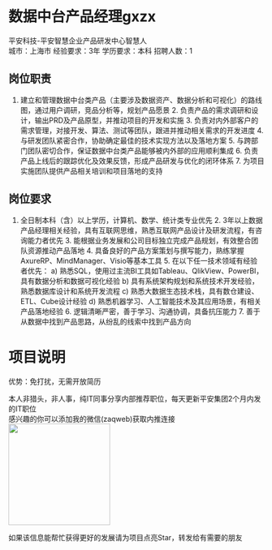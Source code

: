 # 数据中台产品经理gxzx
平安科技-平安智慧企业产品研发中心智慧人  
城市：上海市 经验要求：3年 学历要求：本科  招聘人数：1

## 岗位职责
1. 建立和管理数据中台类产品（主要涉及数据资产、数据分析和可视化）的路线图，通过用户调研，竞品分析等，规划产品愿景
   2. 负责产品的需求调研和设计，输出PRD及产品原型，并推动项目的开发和实施
   3. 负责对内外部客户的需求管理，对接开发、算法、测试等团队，跟进并推动相关需求的开发进度
   4. 与研发团队紧密合作，协助确定最佳的技术实现方法以及落地方案
   5. 与跨部门团队密切合作，保证数据中台类产品能够被内外部的应用顺利集成
   6. 负责产品上线后的跟踪优化及效果反馈，形成产品研发与优化的闭环体系
   7. 为项目实施团队提供产品相关培训和项目落地的支持

## 岗位要求
1. 全日制本科（含）以上学历，计算机、数学、统计类专业优先
   2. 3年以上数据产品经理相关经验，具有互联网思维，熟悉互联网产品设计及研发流程，有咨询能力者优先
   3. 能根据业务发展和公司目标独立完成产品规划，有效整合团队资源推动产品落地
   4. 具备良好的产品方案策划与撰写能力，熟练掌握AxureRP、MindManager、Visio等基本工具
   5. 在以下任一技术领域有经验者优先：
     a) 熟悉SQL，使用过主流BI工具如Tableau、QlikView、PowerBI，具有数据分析和数据可视化经验
     b) 具有系统架构规划和系统技术开发经验，熟悉数据库设计和系统开发流程
     c) 熟悉大数据生态技术栈，具有数仓建设、ETL、Cube设计经验
     d) 熟悉机器学习、人工智能技术及其应用场景，有相关产品落地经验
   6. 逻辑清晰严密，善于学习、沟通协调，具备抗压能力
   7. 善于从数据中找到产品思路，从纷乱的线索中找到产品方向

# 项目说明

优势：免打扰，无需开放简历

本人非猎头，非人事，纯IT同事分享内部推荐职位，每天更新平安集团2个月内发的IT职位  
感兴趣的你可以添加我的微信(zaqweb)获取内推连接  
<img src="https://github.com/zaqweb/PA-IT-JOBS/blob/master/WechatICode.jpeg"  height="200" width="200">

如果该信息能帮忙获得更好的发展请为项目点亮Star，转发给有需要的朋友




